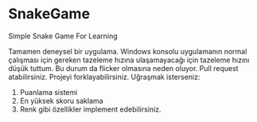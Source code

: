 # SnakeGame
Simple Snake Game For Learning

Tamamen deneysel bir uygulama. Windows konsolu uygulamanın normal çalışması için gereken tazeleme hızına ulaşamayacağı için tazeleme hızını düşük tuttum.
Bu durum da flicker olmasına neden oluyor. Pull request atabilirsiniz. Projeyi forklayabilirsiniz. Uğraşmak isterseniz:
1. Puanlama sistemi
2. En yüksek skoru saklama
3. Renk
gibi özellikler implement edebilirsiniz.
